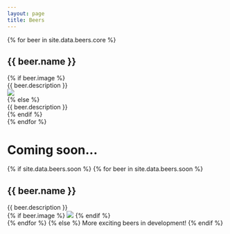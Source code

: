 ```yaml
---
layout: page
title: Beers
---
```


{% for beer in site.data.beers.core %}
<h2>{{ beer.name }}</h2>
<div class="row">
{% if beer.image %}
<div class="col-sm-8">
{{ beer.description }}
</div><div class="col-sm-4">
<img class="img-responsive" src="{{ beer.image }}"></div>
{% else %}
<div class="col-sm-12">
{{ beer.description }}
</div>
{% endif %}
</div>
{% endfor %}


# Coming soon...

{% if site.data.beers.soon %}
{% for beer in site.data.beers.soon %}
<h2>{{ beer.name }}</h2>
<div class="row"><div class="col-sm-8">
{{ beer.description }}
</div><div class="col-sm-4">
{% if beer.image %}
<img class="img-responsive" src="{{ beer.image }}">
{% endif %}
</div></div>
{% endfor %}
{% else %}
More exciting beers in development!
{% endif %}


